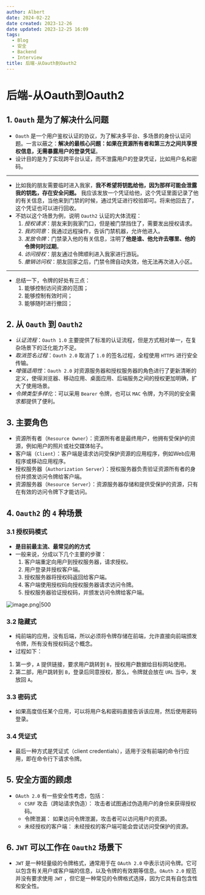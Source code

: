 ```yaml
---
author: Albert
date: 2024-02-22
date created: 2023-12-26
date updated: 2023-12-25 16:09
tags:
  - Blog
  - 安全
  - Backend
  - Interview
title: 后端-从Oauth到Oauth2
---
```


# 后端-从Oauth到Oauth2

## 1. `Oauth` 是为了解决什么问题

- `Oauth` 是一个用户鉴权认证的协议，为了解决多平台、多场景的身份认证问题。一言以蔽之：**解决的最核心问题：如果在资源所有者和第三方之间共享授权信息，无需暴露用户的登录凭证**。
- 设计目的是为了实现跨平台认证，而不泄露用户的登录凭证，比如用户名和密码。

---

- 比如我的朋友需要临时进入我家，**我不希望将钥匙给他，因为那样可能会泄露我的钥匙，存在安全问题。** 我应该发放一个凭证给他，这个凭证里面记录了他的有关信息，当他来到门禁的时候，通过凭证进行校验即可。将来他回去了，这个凭证也可以进行回收。
- 不妨以这个场景为例，说明 `Oauth2` 认证的大体流程：
  1. _授权请求_：朋友来到我家门口，但是被门禁挡住了，需要发出授权请求。
  2. _我的同意_：我通过远程操作，告诉门禁机器，允许他进入。
  3. _发放令牌_：门禁录入他的有关信息，注明了**他是谁、他允许去哪里、他的令牌何时过期**。
  4. _访问授权_：朋友通过令牌顺利进入我家进行游玩。
  5. _撤销访问权_：朋友回家之后，门禁令牌自动失效，他无法再次进入小区。

---

- 总结一下，令牌的好处有三点：
  1. 能够控制访问资源的范围；
  2. 能够控制有效时间；
  3. 能够随时进行撤回；

## 2. 从 `Oauth` 到 `Oauth2`

- _认证流程_：`Oauth 1.0` 主要提供了标准的认证流程，但是方式相对单一，在复杂场景下的泛化能力不足。
- _取消签名过程_：`Oauth 2.0` 取消了 `1.0` 的签名过程，全程使用 `HTTPS` 进行安全传输。
- _增强适用性_：`Oauth 2.0` 对资源服务器和授权服务器的角色进行了更新清晰的定义，使得浏览器、移动应用、桌面应用、后端服务之间的授权更加明确，扩大了使用场景。
- _令牌类型多样化_：可以采用 `Bearer` 令牌，也可以 `MAC` 令牌，为不同的安全需求都提供了便利。

## 3. 主要角色

- 资源所有者（`Resource Owner`）：资源所有者是最终用户，他拥有受保护的资源，例如用户的照片或社交媒体帖子。
- 客户端（`Client`）：客户端是请求访问受保护资源的应用程序，例如Web应用程序或移动应用程序。
- 授权服务器（`Authorization Server`）：授权服务器负责验证资源所有者的身份并颁发访问令牌给客户端。
- 资源服务器（`Resource Server`）：资源服务器存储和提供受保护的资源，只有在有效的访问令牌下才能访问。

## 4. `Oauth2` 的 `4` 种场景

### 3.1 授权码模式

- **是目前最主流、最常见的的方式**
- 一般来说，分成以下几个主要的步骤：
  1. 客户端重定向用户到授权服务器，请求授权。
  2. 用户登录并授权客户端。
  3. 授权服务器将授权码返回给客户端。
  4. 客户端使用授权码向授权服务器请求访问令牌。
  5. 授权服务器验证授权码，并颁发访问令牌给客户端。

![image.png|500](https://img-20221128.oss-cn-shanghai.aliyuncs.com/img-2023-05/20240222205501.png)

### 3.2 隐藏式

- 纯前端的应用，没有后端，所以必须将令牌存储在前端，允许直接向前端颁发令牌，所有没有授权码这个概念。
- 过程如下：

1. 第一步，`A` 提供链接，要求用户跳转到 `B`，授权用户数据给目标网站使用。
2. 第二部，用户跳转到 `B`，登录后同意授权，那么，令牌就会放在 `URL` 当中，发放回 `A`。

### 3.3 密码式

- 如果高度信任某个应用，可以将用户名和密码直接告诉该应用，然后使用密码登录。

### 3.4 凭证式

- 最后一种方式是凭证式（client credentials），适用于没有前端的命令行应用，即在命令行下请求令牌。

## 5. 安全方面的顾虑

- `OAuth 2.0` 有一些安全性考虑，包括：
  - `CSRF` 攻击（跨站请求伪造）： 攻击者试图通过伪造用户的身份来获得授权码。
  - 令牌泄漏： 如果访问令牌泄漏，攻击者可以访问用户的资源。
  - 未经授权的客户端： 未经授权的客户端可能会尝试访问受保护的资源。

## 6. `JWT` 可以工作在 `Oauth2` 场景下

- `JWT` 是一种轻量级的令牌格式，通常用于在 `OAuth 2.0` 中表示访问令牌。它可以包含有关用户或客户端的信息，以及令牌的有效期等信息。`OAuth 2.0` 规范并没有要求使用 `JWT` ，但它是一种常见的令牌格式选择，因为它具有自包含性和安全性。

